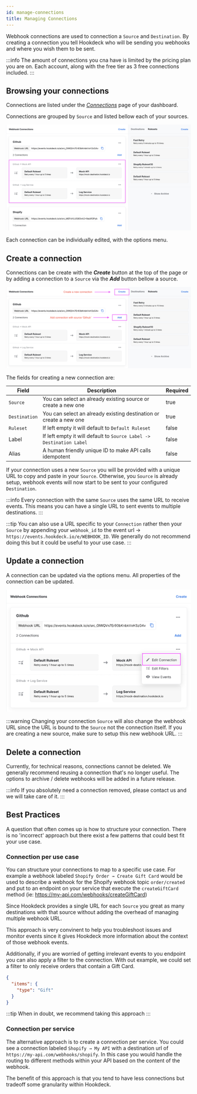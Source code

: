 ```yaml
---
id: manage-connections
title: Managing Connections
---
```


Webhook connections are used to connection a `Source` and `Destination`. By creating a connection you tell Hookdeck who will be sending you webhooks and where you wish them to be sent.

:::info
The amount of connections you cna have is limited by the pricing plan you are on. Each account, along with the free tier as 3 free connections included.
:::

## Browsing your connections

Connections are listed under the [_Connections_](https://dashboard.hookdeck.io/webhooks) page of your dashboard.

Connections are grouped by `Source` and listed bellow each of your sources.

![connections-list](../static/img/connections/connections-list.png)

Each connection can be individually edited, with the options menu.

## Create a connection

Connections can be create with the **_Create_** button at the top of the page or by adding a connection to a `Source` via the **_Add_** button bellow a source.

![connection-create](../static/img/connections/connection-create.png)

The fields for creating a new connection are:

| Field         | Description                                                          | Required |
| ------------- | -------------------------------------------------------------------- | -------- |
| `Source`      | You can select an already existing source or create a new one        | true     |
| `Destination` | You can select an already existing destination or create a new one   | true     |
| `Ruleset`     | If left empty it will default to `Default Ruleset`                   | false    |
| Label         | If left empty it will default to `Source Label -> Destination Label` | false    |
| Alias         | A human friendly unique ID to make API calls idempotent              | false    |

If your connection uses a new `Source` you will be provided with a unique URL to copy and paste in your `Source`. Otherwise, you `Source` is already setup, webhook events will now start to be sent to your configured `Destination`.

:::info
Every connection with the same `Source` uses the same URL to receive events. This means you can have a single URL to sent events to multiple destinations.
:::

:::tip
You can also use a URL specific to your `Connection` rather then your `Source` by appending your `webhook_id` to the event url -> `https://events.hookdeck.io/e/WEBHOOK_ID`. We generally do not recommend doing this but it could be useful to your use case.
:::

## Update a connection

A connection can be updated via the options menu. All properties of the connection can be updated.

![connection-update](../static/img/connections/connection-update.png)

:::warning
Changing your connection `Source` will also change the webhook URL since the URL is bound to the `Source` not the connection itself. If you are creating a new source, make sure to setup this new webhook URL.
:::

## Delete a connection

Currently, for technical reasons, connections cannot be deleted. We generally recommend reusing a connection that's no longer useful. The options to archive / delete webhooks will be added in a future release.

:::info
If you absolutely need a connection removed, please contact us and we will take care of it.
:::

## Best Practices

A question that often comes up is how to structure your connection. There is no 'incorrect' approach but there exist a few patterns that could best fit your use case.

### Connection per use case

You can structure your connections to map to a specific use case. For example a webhook labeled `Shopify Order → Create Gift Card` would be used to describe a webhook for the Shopify webhook topic `order/created` and put to an endpoint on your service that execute the `createGiftCard` method (ie: https://my-api.com/webhooks/createGiftCard)

Since Hookdeck provides a single URL for each `Source` you great as many destinations with that source without adding the overhead of managing multiple webhook URL.

This approach is very convinent to help you troubleshoot issues and monitor events since it gives Hookdeck more information about the context of those webhook events.

Additionally, if you are worried of getting irrelevant events to you endpoint you can also apply a filter to the connection. With out example, we could set a filter to only receive orders that contain a Gift Card.

```json
{
  "items": {
    "type": "Gift"
  }
}
```

:::tip
When in doubt, we recommend taking this approach
:::

### Connection per service

The alternative approach is to create a connection per service. You could see a connection labeled `Shopify → My API` with a destination url of `https://my-api.com/webhooks/shopify`. In this case you would handle the routing to different methods within your API based on the content of the webhook.

The benefit of this approach is that you tend to have less connections but tradeoff some granularity within Hookdeck.
